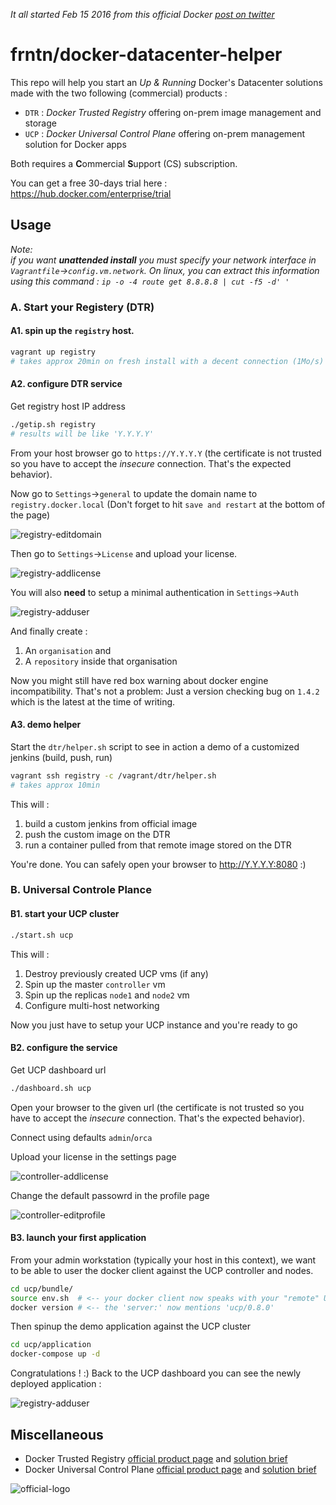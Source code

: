 *It all started Feb 15 2016 from this official Docker 
[post on twitter](https://twitter.com/docker/status/699276372204773376)*

# frntn/docker-datacenter-helper

This repo will help you start an *Up & Running* Docker's Datacenter solutions made 
with the two following (commercial) products :

  * `DTR` : *Docker Trusted Registry* offering on-prem image management and storage
  * `UCP` : *Docker Universal Control Plane* offering on-prem management solution for Docker apps

Both requires a **C**ommercial **S**upport (CS) subscription.

You can get a free 30-days trial here : https://hub.docker.com/enterprise/trial

## Usage

*Note:  
if you want **unattended install** you must specify your network interface in 
`Vagrantfile`->`config.vm.network`. On linux, you can extract this information
using this command : `ip -o -4 route get 8.8.8.8 | cut -f5 -d' '`*

### A. Start your Registery (DTR)

#### A1. spin up the `registry` host. 

```bash
vagrant up registry 
# takes approx 20min on fresh install with a decent connection (1Mo/s)
```

#### A2. configure DTR service

Get registry host IP address
```bash
./getip.sh registry
# results will be like 'Y.Y.Y.Y'
```

From your host browser go to `https://Y.Y.Y.Y` (the certificate is not trusted
so you have to accept the *insecure* connection. That's the expected behavior).

Now go to `Settings`->`general` to update the domain name to
`registry.docker.local` (Don't forget to hit `save and restart` at the bottom 
of the page)

![registry-editdomain](img/registry-editdomain.png?raw=true)

Then go to `Settings`->`License` and upload your license.

![registry-addlicense](img/registry-addlicense.png?raw=true)

You will also **need** to setup a minimal authentication in `Settings`->`Auth`

![registry-adduser](img/registry-adduser.png?raw=true)

And finally create :

1. An `organisation` and
2. A `repository` inside that organisation

Now you might still have red box warning about docker engine incompatibility.
That's not a problem: Just a version checking bug on `1.4.2` which is the latest
at the time of writing.

#### A3. demo helper

Start the `dtr/helper.sh` script to see in action a demo of a customized jenkins
(build, push, run)
```bash
vagrant ssh registry -c /vagrant/dtr/helper.sh
# takes approx 10min
```

This will :

1. build a custom jenkins from official image
2. push the custom image on the DTR
3. run a container pulled from that remote image stored on the DTR

You're done. You can safely open your browser to http://Y.Y.Y.Y:8080 :)

### B. Universal Controle Plance

#### B1. start your UCP cluster

```bash
./start.sh ucp
```

This will :

1. Destroy previously created UCP vms (if any)
2. Spin up the master `controller` vm
3. Spin up the replicas `node1` and `node2` vm
4. Configure multi-host networking

Now you just have to setup your UCP instance and you're ready to go

#### B2. configure the service

Get UCP dashboard url
```bash
./dashboard.sh ucp
```

Open your browser to the given url (the certificate is not trusted so 
you have to accept the *insecure* connection. That's the expected behavior).

Connect using defaults `admin`/`orca` 

Upload your license in the settings page

![controller-addlicense](img/controller-addlicense.png?raw=true)

Change the default passowrd in the profile page 

![controller-editprofile](img/controller-editprofile.png?raw=true)

#### B3. launch your first application

From your admin workstation (typically your host in this context), we want to 
be able to user the docker client against the UCP controller and nodes.

```bash
cd ucp/bundle/
source env.sh  # <-- your docker client now speaks with your "remote" UCP cluster
docker version # <-- the 'server:' now mentions 'ucp/0.8.0'
```

Then spinup the demo application against the UCP cluster

```bash
cd ucp/application
docker-compose up -d
```

Congratulations ! :)
Back to the UCP dashboard you can see the newly deployed application :

![registry-adduser](img/ucp-dashboard.png?raw=true)

## Miscellaneous

  * Docker Trusted Registry [official product page](https://www.docker.com/products/docker-trusted-registry) and [solution brief](https://www.docker.com/sites/default/files/Solutions_Brief_Docker%20Trusted%20Registry_V2%20%281%29.pdf)
  * Docker Universal Control Plane [official product page](https://www.docker.com/products/docker-universal-control-plane) and [solution brief](https://www.docker.com/sites/default/files/Solutions_UCP_V3.pdf)

![official-logo](img/docker-datacenter.jpg?raw=true)

